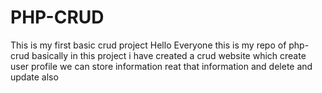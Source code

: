 # PHP-CRUD
 This is my first basic crud project 
Hello Everyone this is my repo of php-crud basically in this project i have created a crud website which create user profile we can store information reat that information and delete and update also
